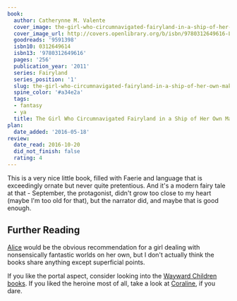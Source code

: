 ```yaml
---
book:
  author: Catherynne M. Valente
  cover_image: the-girl-who-circumnavigated-fairyland-in-a-ship-of-her-own-making.jpg
  cover_image_url: http://covers.openlibrary.org/b/isbn/9780312649616-L.jpg
  goodreads: '9591398'
  isbn10: 0312649614
  isbn13: '9780312649616'
  pages: '256'
  publication_year: '2011'
  series: Fairyland
  series_position: '1'
  slug: the-girl-who-circumnavigated-fairyland-in-a-ship-of-her-own-making
  spine_color: '#a34e2a'
  tags:
  - fantasy
  - ya
  title: The Girl Who Circumnavigated Fairyland in a Ship of Her Own Making
plan:
  date_added: '2016-05-18'
review:
  date_read: 2016-10-20
  did_not_finish: false
  rating: 4
---
```


This is a very nice little book, filled with Faerie and language that is exceedingly ornate but never quite pretentious.
And it's a modern fairy tale at that - September, the protagonist, didn't grow too close to my heart (maybe I'm too old
for that), but the narrator did, and maybe that is good enough.

## Further Reading

[Alice](https://books.rixx.de/reviews/2004/alice-in-wonderland) would be the obvious recommendation for a girl dealing
with nonsensically fantastic worlds on her own, but I don't actually think the books share anything except superficial
points.

If you like the portal aspect, consider looking into the [Wayward Children
books](https://books.rixx.de/reviews/2018/every-heart-a-doorway). If you liked the heroine most of all, take a look at
[Coraline](https://books.rixx.de/reviews/2003/coraline), if you dare.
